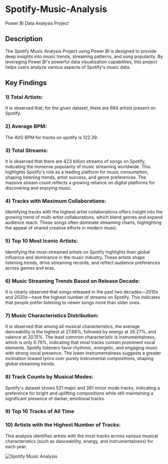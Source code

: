 # Spotify-Music-Analysis
Power BI Data Analysis Project
## Description
The Spotify Music Analysis Project using Power BI is designed to provide deep insights into music trends, streaming patterns, and song popularity. By leveraging Power BI's powerful data visualization capabilities, this project helps users analyze various aspects of Spotify's music data.
## Key Findings
### 1) Total Artists: 
It is observed that, for the given dataset, there are 664 artists present on Spotify.
### 2) Average BPM: 
The AVG BPM for tracks on spotify is 122.39.
### 3)  Total Streams: 
It is observed that there are 423 billion streams of songs on Spotify, indicating the immense popularity of music streaming worldwide. This highlights Spotify's role as a leading platform for music consumption, shaping listening trends, artist success, and genre preferences. The massive stream count reflects a growing reliance on digital platforms for discovering and enjoying music.
### 4) Tracks with Maximum Collaborations: 
Identifying tracks with the highest artist collaborations offers insight into the growing trend of multi-artist collaborations, which blend genres and expand audience reach. These songs often dominate streaming charts, highlighting the appeal of shared creative efforts in modern music.
### 5) Top 10 Most Iconic Artists: 
Identifying the most-streamed artists on Spotify highlights their global influence and dominance in the music industry. These artists shape listening trends, drive streaming records, and reflect audience preferences across genres and eras.
### 6) Music Streaming Trends Based on Release Decade: 
It is clearly observed that songs released in the past two decades—2010s and 2020s—have the highest number of streams on Spotify. This indicates that people prefer listening to newer songs more than older ones.
### 7) Music Characteristics Distribution: 
It is observed that among all musical characteristics, the average danceability is the highest at 27.68%, followed by energy at 26.27%, and valence at 20.15%. The least common characteristic is instrumentalness, which is only 0.79%, indicating that most tracks contain prominent vocal elements. Spotify listeners favor rhythmic, energetic, and engaging music with strong vocal presence. The lower instrumentalness suggests a greater inclination toward lyrics over purely instrumental compositions, shaping global streaming trends.
### 8) Track Counts by Musical Modes: 
Spotify's dataset shows 521 major and 381 minor mode tracks, indicating a preference for bright and uplifting compositions while still maintaining a significant presence of darker, emotional tracks.
### 9) Top 10 Tracks of All Time
### 10) Artists with the Highest Number of Tracks: 
This analysis identifies artists with the most tracks across various musical characteristics (such as danceability, energy, and instrumentalness) for each year.

![Spotify Music Analysis](https://github.com/user-attachments/assets/1c71a51b-3629-4cc6-8c04-db7f5d3cdf8e)
